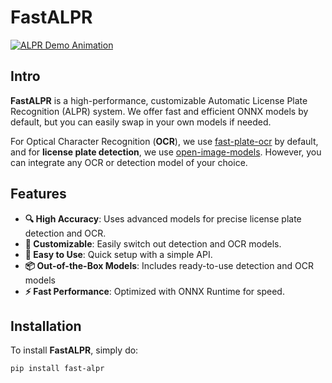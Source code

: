 # FastALPR

[![ALPR Demo Animation](https://raw.githubusercontent.com/ankandrew/fast-alpr/f672fbbec2ddf86aabfc2afc0c45d1fa7612516c/assets/alpr.gif)](https://youtu.be/-TPJot7-HTs?t=652)

## Intro

**FastALPR** is a high-performance, customizable Automatic License Plate Recognition (ALPR) system. We offer fast and
efficient ONNX models by default, but you can easily swap in your own models if needed.

For Optical Character Recognition (**OCR**), we use [fast-plate-ocr](https://github.com/ankandrew/fast-plate-ocr) by
default, and for **license plate detection**, we
use [open-image-models](https://github.com/ankandrew/open-image-models). However, you can integrate any OCR or detection
model of your choice.

## Features

- **🔍 High Accuracy**: Uses advanced models for precise license plate detection and OCR.
- **🔧 Customizable**: Easily switch out detection and OCR models.
- **🚀 Easy to Use**: Quick setup with a simple API.
- **📦 Out-of-the-Box Models**: Includes ready-to-use detection and OCR models
- **⚡ Fast Performance**: Optimized with ONNX Runtime for speed.

## Installation

To install **FastALPR**, simply do:

```shell
pip install fast-alpr
```

<br>
<br>
